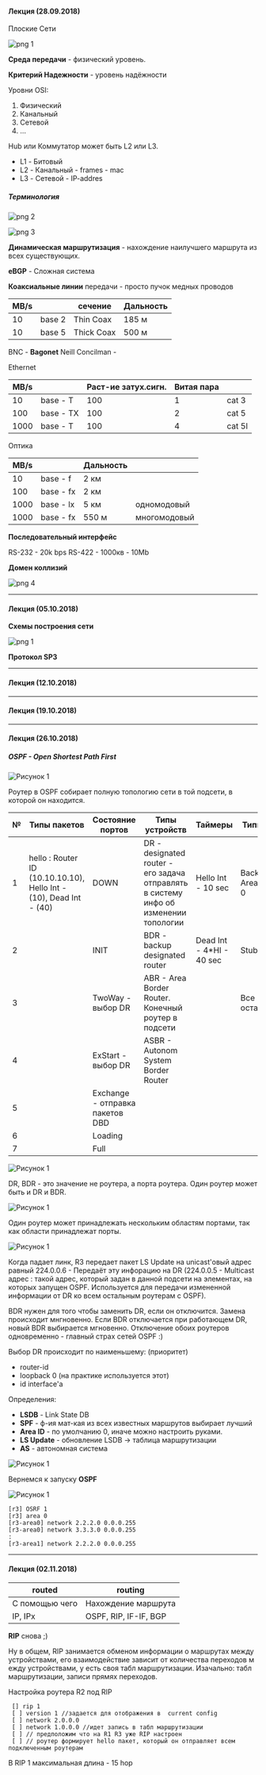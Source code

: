 #### Лекция (28.09.2018)

Плоские Сети

![png 1]()

__Среда передачи__ - физический уровень.

__Критерий Надежности__ - уровень надёжности

Уровни OSI:

1.  Физический
2. Канальный
3. Сетевой
4. ...

Hub или Коммутатор может быть L2 или L3. 

- L1 - Битовый
- L2 - Канальный - frames - mac
- L3 - Сетевой - IP-addres

##### Терминология

![png 2]()

![png 3]()

__Динамическая маршрутизация__ - нахождение наилучшего маршрута из всех существующих.

__eBGP__ - Сложная система

__Коаксиальные линии__ передачи - просто пучок медных проводов

|MB/s||сечение|Дальность|
|---|---|---|---|
|10|base 2|Thin Coax|185 м|
|10|base 5|Thick Coax|500 м|

BNC - __Bagonet__ Neill Concilman - 

Ethernet

|MB/s||Раст-ие затух.сигн.|Витая пара||
|---|---|---|---|---|
|10|base - T|100|1|cat 3|
|100|base - TX|100|2|cat 5|
|1000|base - T|100|4|cat 5l|

Оптика

|MB/s||Дальность||
|---|---|---|---|
|10|base - f|2 км||
|100|base - fx|2 км||
|1000|base - lx|5 км|одномодовый|
|1000|base - fx|550 м|многомодовый|

__Последовательный интерфейс__

RS-232 - 20k bps
RS-422 - 1000кв - 10Mb

__Домен коллизий__

![png 4]()

---
#### Лекция (05.10.2018)

__Схемы построения сети__

![png 1]()

__Протокол SP3__



---
#### Лекция (12.10.2018)



---
#### Лекция (19.10.2018)



---
#### Лекция (26.10.2018)



##### OSPF - Open Shortest Path First

![Рисунок 1](png/5_1.png)

Роутер в OSPF собирает полную топологию сети в той подсети, в которой он находится.

|№|Типы пакетов|Состояние портов|Типы устройств|Таймеры|Типы Зон|
|---|---|---|---|---|---|
|1|hello : Router ID (10.10.10.10), Hello Int - (10), Dead Int - (40) |DOWN|DR - designated router - его задача отправлять в систему инфо об изменении топологии|Hello Int - 10 sec|Backbone Area/ Area 0|
|2||INIT|BDR - backup designated router|Dead Int - 4*HI - 40 sec|Stub Area|
|3||TwoWay - выбор DR|ABR - Area Border Router. Конечный роутер в подсети||Все остальные|
|4||ExStart - выбор DR|ASBR - Autonom System Border Router||
|5||Exchange - отправка пакетов DBD|||
|6||Loading|||
|7||Full|||

![Рисунок 1](png/5_2.png)

DR, BDR - это значение не роутера, а порта роутера. Один роутер может быть и DR и BDR. 

![Рисунок 1](png/5_3.png)

Один роутер может принадлежать нескольким областям портами, так как области принадлежат порты. 

![Рисунок 1](png/5_4.png)

Когда падает линк, R3 передает пакет LS Update на unicast'овый адрес равный 224.0.0.6 - Передаёт эту инфорацию на DR (224.0.0.5 - Multicast адрес : такой адрес, который задан в данной подсети на элементах, на которых запущен OSPF. Используется для передачи измененной информации от DR ко всем остальным роутерам с OSPF).  

BDR нужен для того чтобы заменить DR, если он отключится. Замена происходит мнгновенно. Если BDR отключается при работающем DR, новый BDR выбирается мгновенно. Отключение обоих роутеров одновременно - главный страх сетей OSPF :)

Выбор DR происходит по наименьшему: (приоритет)

- router-id
- loopback 0 (на практике используется этот)
- id interface'а

Определения:

- __LSDB__ - Link State DB
- __SPF__ - ф-ия мат-кая из всех известных маршрутов выбирает лучший
- __Area ID__ - по умолчанию 0, иначе можно настроить руками. 
- __LS Update__ - обновление LSDB -> таблица маршрутизации
- __AS__ - автономная система

![Рисунок 1](png/5_5.png)

Вернемся к запуску __OSPF__

![Рисунок 1](png/5_6.png)

	[r3] OSRF 1
	[r3] area 0
	[r3-area0] network 2.2.2.0 0.0.0.255
	[r3-area0] network 3.3.3.0 0.0.0.255
	:
	[r3-area1] network 2.2.2.0 0.0.0.255 

---
#### Лекция (02.11.2018)

|routed|routing|
|---|---|
|С помощью чего|Нахождение маршрута|
|IP, IPx|OSPF, RIP, IF-IF, BGP|

__RIP__ снова ;)

Ну в общем, RIP занимается обменом информации о маршрутах между устройствами, его взаимодействие зависит от количества переходов м ежду устройствами, у есть своя табл маршрутизации. Изачально: табл маршрутизации, записи прямях переходов. 

Настройка роутера R2 под RIP
	
	 [] rip 1
	 [ ] version 1 //задается для отображения в  current config
	 [ ] network 2.0.0.0
	 [ ] network 1.0.0.0 //идет запись в табл маршрутизации 
	 [ ] // предположим что на R1 R3 уже RIP настроен
	 [ ] // роутер формирует hello пакет, который он отправляет всем подключенным роутерам 

В RIP 1 максимальная длина - 15 hop 

